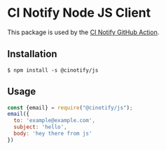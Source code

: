 # CI Notify Node JS Client

This package is used by the [CI Notify GitHub Action](https://github.com/cinotify/github-action).

## Installation

```
$ npm install -s @cinotify/js
```

## Usage

```js
const {email} = require("@cinotify/js");
email({
  to: 'example@example.com',
  subject: 'hello',
  body: 'hey there from js'
})
```